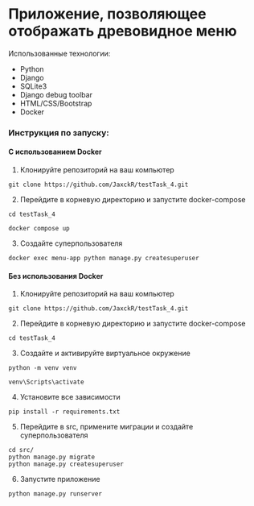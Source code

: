 # Приложение, позволяющее отображать древовидное меню

Использованные технологии:
- Python
- Django
- SQLite3
- Django debug toolbar
- HTML/CSS/Bootstrap
- Docker

### Инструкция по запуску:
#### С использованием Docker
1. Клонируйте репозиторий на ваш компьютер
```angular17html
git clone https://github.com/JaxckR/testTask_4.git
```
2. Перейдите в корневую директорию и запустите docker-compose
```angular17html
cd testTask_4
```
```angular17html
docker compose up
```
3. Создайте суперпользователя
```angular17html
docker exec menu-app python manage.py createsuperuser
```
#### Без использования Docker
1. Клонируйте репозиторий на ваш компьютер
```angular17html
git clone https://github.com/JaxckR/testTask_4.git
```
2. Перейдите в корневую директорию и запустите docker-compose
```angular17html
cd testTask_4
```
3. Создайте и активируйте виртуальное окружение
```angular17html
python -m venv venv
```
```angular17html
venv\Scripts\activate
```
4. Установите все зависимости
```angular17html
pip install -r requirements.txt
```
5. Перейдите в src, примените миграции и создайте суперпользователя
```angular17html
cd src/
python manage.py migrate
python manage.py createsuperuser
```
6. Запустите приложение
```angular17html
python manage.py runserver
```